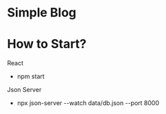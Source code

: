 # Simple Blog

# How to Start?

React

- npm start

Json Server

- npx json-server --watch data/db.json --port 8000
